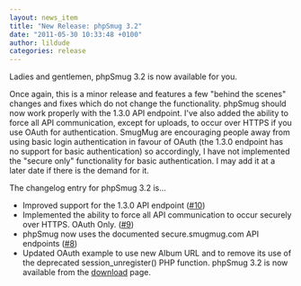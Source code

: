 ```yaml
---
layout: news_item
title: "New Release: phpSmug 3.2"
date: "2011-05-30 10:33:48 +0100"
author: lildude
categories: release
---
```


Ladies and gentlemen, phpSmug 3.2 is now available for you.

Once again, this is a minor release and features a few "behind the scenes" changes and fixes which do not change the functionality. phpSmug should now work properly with the 1.3.0 API endpoint. I've also added the ability to force all API communication, except for uploads, to occur over HTTPS if you use OAuth for authentication. SmugMug are encouraging people away from using basic login authentication in favour of OAuth (the 1.3.0 endpoint has no support for basic authentication) so accordingly, I have not implemented the "secure only" functionality for basic authentication. I may add it at a later date if there is the demand for it.

The changelog entry for phpSmug 3.2 is...

* Improved support for the 1.3.0 API endpoint ([#10](https://github.com/lildude/phpSmug/issues/10))
* Implemented the ability to force all API communication to occur securely over HTTPS. OAuth Only. ([#9](https://github.com/lildude/phpSmug/issues/9))
* phpSmug now uses the documented secure.smugmug.com API endpoints ([#8](https://github.com/lildude/phpSmug/issues/8))
* Updated OAuth example to use new Album URL and to remove its use of the deprecated session_unregister() PHP function.
phpSmug 3.2 is now available from the [download](http://phpsmug.com/download) page.

